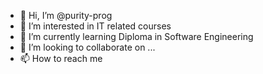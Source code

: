 - 👋 Hi, I’m @purity-prog
- 👀 I’m interested in IT related courses
- 🌱 I’m currently learning Diploma in Software Engineering
- 💞️ I’m looking to collaborate on ...
- 📫 How to reach me 


<!---
purity-prog/purity-prog is a ✨ special ✨ repository because its `README.md` (this file) appears on your GitHub profile.
You can click the Preview link to take a look at your changes.
--->
